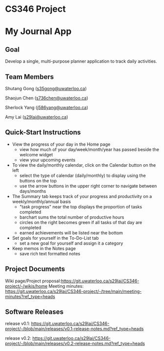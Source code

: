 # CS346 Project

# My Journal App

## Goal
Develop a single, multi-purpose planner application to track daily activities.

## Team Members
Shutang Gong (s35gong@uwaterloo.ca)

Shaojun Chen (s736chen@uwaterloo.ca)

Sherlock Yang (j586yang@uwaterloo.ca)

Amy Lai  (s29lai@uwaterloo.ca)

## Quick-Start Instructions
- View the progress of your day in the Home page
  - view how much of your day/week/month/year has passed beside the welcome widget
  - view your upcoming events
- To view the daily/monthly calendar, click on the Calendar button on the left
  - select the type of calendar (daily/monthly) to display using the buttons on the top
  - use the arrow buttons in the upper right corner to navigate between days/months
- The Summary tab keeps track of your progress and productivity on a weekly/monthly/annual basis
  - "task progress" near the top displays the proportion of tasks completed
  - barchart sums the total number of productive hours
  - circles on the right becomes green if all tasks of that day are completed
  - earned achievements will be listed near the bottom
- Set goals for yourself in the To-Do-List tab
  - set a new goal for yourself and assign it a category
- Keep memos in the Notes page
  - save rich text formatted notes


## Project Documents
Wiki page/Project proposal:https://git.uwaterloo.ca/s29lai/CS346-project/-/wikis/home
Meeting minutes: https://git.uwaterloo.ca/s29lai/CS346-project/-/tree/main/meeting-minutes?ref_type=heads

## Software Releases
release v0.1: https://git.uwaterloo.ca/s29lai/CS346-project/-/blob/main/releases/v0.1-release-notes.md?ref_type=heads

release v0.2: https://git.uwaterloo.ca/s29lai/CS346-project/-/blob/main/releases/v0.2-release-notes.md?ref_type=heads